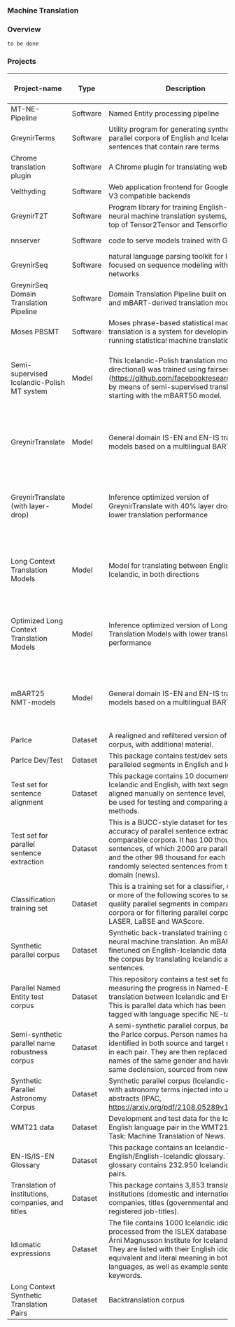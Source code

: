 ### Machine Translation

### Overview

`to be done`

### Projects

| Project-name | Type | Description | GitHub URL | Clarin URL | Hugging Face URL | Last update (05.24) | Status | Buildable | Model reproducable ? | Comment |
|--------------|------|-------------|------------|------------|-----------------|---------------------|--------|-----------|----------------------|---------|
| MT-NE-Pipeline | Software | Named Entity processing pipeline | https://github.com/icelandic-lt/MT-NE-Pipeline | - | - | 3 years | - | - | - | - |
| GreynirTerms | Software | Utility program for generating synthetic parallel corpora of English and Icelandic sentences that contain rare terms | https://github.com/icelandic-lt/GreynirTerms | - | - | 3 years | - | - | - | - |
| Chrome translation plugin | Software | A Chrome plugin for translating web pages | https://github.com/icelandic-lt/GreynirTranslateChromePlugin | - | - | 3 years | - | - | - | - |
| Velthyding | Software | Web application frontend for Google Translate V3 compatible backends | https://github.com/icelandic-lt/Velthyding | http://hdl.handle.net/20.500.12537/23 | - | 8 months | - | - | - | - |
| GreynirT2T | Software | Program library for training English-Icelandic neural machine translation systems, built on top of Tensor2Tensor and Tensorflow | https://github.com/icelandic-lt/GreynirT2T | http://hdl.handle.net/20.500.12537/71 | - | 4 years | - | - | - | - |
| nnserver | Software | code to serve models trained with GreynirT2T | https://github.com/icelandic-lt/nnserver | http://hdl.handle.net/20.500.12537/72 | - | 2 years | - | - | - | - |
| GreynirSeq | Software | natural language parsing toolkit for Icelandic focused on sequence modeling with neural networks | https://github.com/icelandic-lt/greynirseq | - | - | 8 months | - | - | - | AGPL License in repository |
| GreynirSeq Domain Translation Pipeline | Software | Domain Translation Pipeline built on Fairseq and mBART-derived translation models | https://github.com/icelandic-lt/domain-translation-pipeline | http://hdl.handle.net/20.500.12537/212 | - | 2 years | - | - | - | Dataset ? |
| Moses PBSMT | Software | Moses phrase-based statistical machine translation is a system for developing and running statistical machine translations. | https://github.com/icelandic-lt/SMT | - | - | 4 years | - | - | - | - |
| Semi-supervised Icelandic-Polish MT system | Model | This Icelandic-Polish translation model (bi-directional) was trained using fairseq (https://github.com/facebookresearch/fairseq) by means of semi-supervised translation by starting with the mBART50 model. | - | http://hdl.handle.net/20.500.12537/259 | - | 22.09 | - | - | NO | No data-preparation scripts, no mention of training scripts, etc. ... |
| GreynirTranslate | Model | General domain IS-EN and EN-IS translation models based on a multilingual BART model | - | http://hdl.handle.net/20.500.12537/125 | - | 21.09 | - | - | NO | No data-preparation scripts, no mention of training scripts, etc. ... |
| GreynirTranslate (with layer-drop) | Model | Inference optimized version of GreynirTranslate with 40% layer drop with lower translation performance | - | http://hdl.handle.net/20.500.12537/128 | - | 21.09 | - | - | NO | No data-preparation scripts, no mention of training scripts, etc. ... |
| Long Context Translation Models | Model | Model for translating between English and Icelandic, in both directions | - | http://hdl.handle.net/20.500.12537/278 | - | 22.09 | - | - | NO | No data-preparation scripts, no mention of training scripts, etc. ... |
| Optimized Long Context Translation Models | Model | Inference optimized version of Long Context Translation Models with lower translation performance | - | http://hdl.handle.net/20.500.12537/283 | - | 22.09 | - | - | NO | No data-preparation scripts, no mention of training scripts, etc. ... |
| mBART25 NMT-models | Model | General domain IS-EN and EN-IS translation models based on a multilingual BART model | - | http://hdl.handle.net/20.500.12537/125 | - | 21.09 | - | - | NO | No data-preparation scripts, no mention of training scripts, etc. ... |
| ParIce | Dataset | A realigned and refiltered version of the ParIce corpus, with additional material. | - | http://hdl.handle.net/20.500.12537/145 | - | 21.10 | - | - | - | - |
| ParIce Dev/Test | Dataset | This package contains test/dev sets with paralleled segments in English and Icelandic.  | - | http://hdl.handle.net/20.500.12537/146 | - | 21.10 | - | - | - | - |
| Test set for sentence alignment | Dataset | This package contains 10 documents in Icelandic and English, with text segments aligned manually on sentence level, in order to be used for testing and comparing alignment methods. | - | http://hdl.handle.net/20.500.12537/150 | - | 21.10 | - | - | - | - |
| Test set for parallel sentence extraction | Dataset | This is a BUCC-style dataset for testing the accuracy of parallel sentence extraction from comparable corpora. It has 100 thousand sentences, of which 2000 are parallel pairs, and the other 98 thousand for each language randomly selected sentences from the same domain (news). | - | http://hdl.handle.net/20.500.12537/151 | - | 21.10 | - | - | - | - |
| Classification training set | Dataset | This is a training set for a classifier, using one or more of the following scores to select good quality parallel segments in comparable corpora or for filtering parallel corpora: LASER, LaBSE and WAScore. | - | http://hdl.handle.net/20.500.12537/152 | - | 21.10 | - | - | - | - |
| Synthetic parallel corpus | Dataset | Synthetic back-translated training corpus for neural machine translation. An mBART25 finetuned on English-Icelandic data created the corpus by translating Icelandic and English sentences. | - | http://hdl.handle.net/20.500.12537/127 | - | 21.09 | - | - | - | - |
| Parallel Named Entity test corpus | Dataset | This repository contains a test set for measuring the progress in Named-Entity (NE) translation between Icelandic and English. This is parallel data which has been NER-tagged with language specific NE-taggers. | - | http://hdl.handle.net/20.500.12537/130 | - | 21.09 | - | - | - | - |
| Semi-synthetic parallel name robustness corpus | Dataset | A semi-synthetic parallel corpus, based on the ParIce corpus. Person names have been identified in both source and target sentences in each pair. They are then replaced with other names of the same gender and having the same declension, sourced from news articles. | - | http://hdl.handle.net/20.500.12537/74 | - | 20.09 | - | - | - | - |
| Synthetic Parallel Astronomy Corpus | Dataset | Synthetic parallel corpus (Icelandic-English) with astronomy terms injected into university abstracts (IPAC, https://arxiv.org/pdf/2108.05289v1.pdf | - | http://hdl.handle.net/20.500.12537/135 | - | 21.09 | - | - | - | - |
| WMT21 data | Dataset | Development and test data for the Icelandic-English language pair in the WMT21 Shared Task: Machine Translation of News. | https://github.com/icelandic-lt/WMT21-data | - | - | 3 years | - | - | - | - |
| EN-IS/IS-EN Glossary | Dataset | This package contains an Icelandic-English/English-Icelandic glossary. The glossary contains 232.950 Icelandic-English pairs. | - | http://hdl.handle.net/20.500.12537/144 | - | 21.09 | - | - | - | - |
| Translation of institutions, companies, and titles | Dataset | This package contains 3,853 translations of institutions (domestic and international), companies, titles (governmental and registered job-titles). | - | http://hdl.handle.net/20.500.12537/184 | - | 22.01 | - | - | - | - |
| Idiomatic expressions | Dataset | The file contains 1000 Icelandic idioms processed from the ISLEX database of The Árni Magnusson Institute for Icelandic studies. They are listed with their English idiomatic equivalent and literal meaning in both languages, as well as example sentences and keywords. | - | http://hdl.handle.net/20.500.12537/275 | - | 22.09 | - | - | - | - |
| Long Context Synthetic Translation Pairs | Dataset | Backtranslation corpus | - | http://hdl.handle.net/20.500.12537/260 | - | 22.09 | - | - | - | - |
